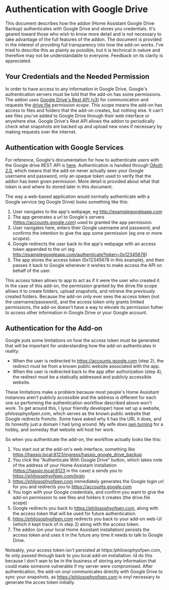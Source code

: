 # Authentication with Google Drive
This document describes how the addon (Home Assistant Google Drive Backup) authenticates with Google Drive and stores you credentials.  It's geared toward those who wish to know more detail and is not necessary to take advantage of the full features of the addon.  The document is provided in the interest of providing full transparency into how the add-on works.  I've tried to describe this as plainly as possible, but it is technical in nature and therefore may not be understandable to everyone.  Feedback on its clarity is appreciated.

## Your Credentials and the Needed Permission 
In order to have access to any information in Google Drive, Google's authentication servers must be told that the add-on has some permissions.  The addon uses [Google Drive's Rest API (v3)](https://developers.google.com/drive/api/v3/about-sdk) for communication and requests the [drive.file](https://developers.google.com/drive/api/v3/about-auth) permission *scope*.  This *scope* means the add-on has access to files and folders that the add-on creates, but nothing else.  It can't see files you've added to Google Drive through their web interface or anywhere else.  Google Drive's Rest API allows the addon to periodically check what snapshots are backed up and upload new ones if necessary by making requests over the internet.  

## Authentication with Google Services
For reference, Google's documentation for how to authenticate users with the Google drive REST API is [here](https://developers.google.com/drive/api/v3/about-auth).  Authentication is handled through [OAuth 2.0](https://developers.google.com/identity/protocols/OAuth2), which means that the add-on never actually sees your Google username and password, only an opaque token used to verify that the addon has been given permission.  More detail is provided about what that token is and where its stored later in this document.

The way a web-based application would normally authenticate with a Google service (eg Google Drive) looks something like this:
1. User navigates to the app's webpage, eg http://examplegoogleapp.com
2. The app generates a url to Google's servers (https://accounts.google.com) used to granted the app permission.
3. User navigates here, enters their Google username and password, and confirms the intention to give the app some permission (eg one or more *scopes*).
4. Google redirects the user back to the app's webpage with an access token appended to the url (eg http://examplegoogleapp.com/authenticate?token=0x12345678)
5. The app stores the access token (0x12345678 in this example), and then passes it back to Google whenever it wishes to make access the API on behalf of the user.

This access token allows to app to act as if it were the user who created it.  In the case of this add-on, the permission granted by the drive.file scope allows it to create folders, upload snapshots, and retrieve the previously created folders.  Because the add-on only ever sees the access token (not the username/password), and the access token only grants limited permissions, the add-on doesn't have a way to elevate its permission futher to access other information in Google Drive or your Google account.

## Authentication for the Add-on

Google puts some limitations on how the access token must be generated that will be important for understanding how the add-on authenticates in reality:
* When the user is redirected to https://accounts.google.com (step 2), the redirect must be from a known public website associated with the app.
* When the user is redirected back to the app after authorization (step 4), the redirect must be a statically addressed and publicly accessible website.

These limitations make a problem because most people's Home Assistant instances aren't publicly accessible and the address is different for each one so performing the authentication workflow described above won't work.  To get around this, I (your friendly developer) have set up a website, philosophyofpen.com, which serves as the known public website that Google redirects from/to.  Some have asked why it has the URL it does, and its honestly just a domain I had lying around.  My wife does [pen turning](https://www.youtube.com/results?search_query=pen+turning) for a hobby, and someday that website will host her work.

So when you authenticate the add-on, the workflow actually looks like this:
1. You start out at the add-on's web interface, something like https://hassio.local:8123/ingress/hassio_google_drive_backup
2.  You click the "Authenticate With Google Drive" button, which takes note of the address of your Home Assistant installation (https://hassio.local:8123 in the case) a sends you to https://philosophyofpen.com/login
3. https://philosophyofpen.com immediately generates the Google login url for you and redirects you to https://accounts.google.com
4.  You login with your Google credentials, and confirm you want to give the add-on permission to see files and folders it creates (the drive.file scope)
5.  Google redirects you back to https://philosophyofpen.com, along with the access token that will be used for future authentication.
6.  https://philosophyofpen.com redirects you back to your add-on web-UI (which it kept track of in step 2) along with the access token.
7.  The addon (on your local Home Assistant installation) persists the access token and uses it in the future any time it needs to talk to Google Drive.

Noteably, your access token isn't persisted at https:/philosophyofpen.com, its only passed through back to you local add-on installation.  Id do this because I don't wan to be in the business of storing any information that could make someone vulnerable if my server were compromised.  After authentication, the add-on onyl communicates directly with Google Drive to sync your snapshots, as https://philosophyofpen.com is onyl necessary to generate the acces token initially.
